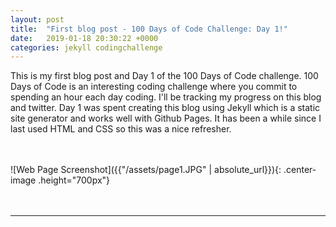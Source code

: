 ```yaml
---
layout: post
title:  "First blog post - 100 Days of Code Challenge: Day 1!"
date:   2019-01-18 20:30:22 +0000
categories: jekyll codingchallenge
---
```


<style type="text/css">
.center-image{
	margin: 0 auto;
	display: block;

}
</style>

<p>This is my first blog post and Day 1 of the 100 Days of Code challenge.  100 Days of Code is an interesting coding challenge where you commit to spending an hour each day coding.  I'll be tracking my progress on this blog and twitter.  Day 1 was spent creating this blog using Jekyll which is a static site generator and works well with Github Pages.  It has been a while since I last used HTML and CSS so this was a nice refresher.</p>
<br/>
<br/>
![Web Page Screenshot]({{"/assets/page1.JPG" | absolute_url}}){: .center-image .height="700px"} 
<br/>
<br/>
<br/>
<hr>
